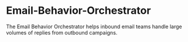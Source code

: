 # Email-Behavior-Orchestrator
The Email Behavior Orchestrator helps inbound email teams handle large volumes of replies from outbound campaigns.

